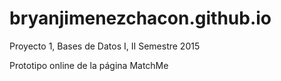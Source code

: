 # bryanjimenezchacon.github.io

Proyecto 1, Bases de Datos I, II Semestre 2015

Prototipo online de la página MatchMe
